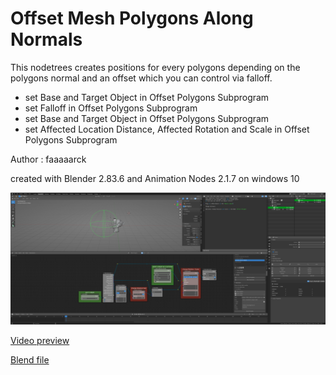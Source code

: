 # Offset Mesh Polygons Along Normals

This nodetrees creates positions for every polygons depending on the polygons normal and an offset which you can control via falloff.

- set Base and Target Object in Offset Polygons Subprogram
- set Falloff in Offset Polygons Subprogram
- set Base and Target Object in Offset Polygons Subprogram
- set Affected Location Distance, Affected Rotation and Scale in Offset Polygons Subprogram

Author : faaaaarck

created with Blender 2.83.6 and Animation Nodes 2.1.7 on windows 10

![Image preview](https://github.com/samytichadou/animation_nodes_examples/blob/master/library/Motion%20Design/Offset%20Mesh%20Polygons%20Along%20Normals/image_preview.png)

[Video preview](https://www.youtube.com/watch?v=ZgJBvBjcnhg&list=PL57BAmPXpXuOLKN-CjVJPmWcsqEqg7Fku&index=12)

[Blend file](https://github.com/samytichadou/animation_nodes_examples/blob/master/library/Motion%20Design/Offset%20Mesh%20Polygons%20Along%20Normals/Offset%20Mesh%20Polygons%20Along%20Normals.blend?raw=true)